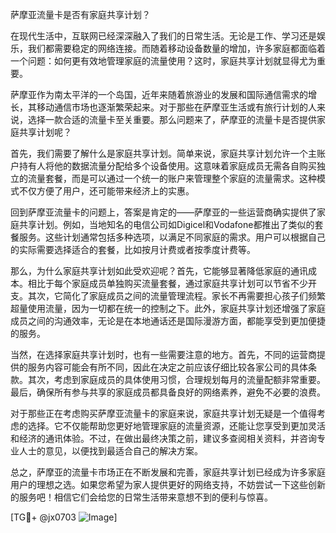 萨摩亚流量卡是否有家庭共享计划？

在现代生活中，互联网已经深深融入了我们的日常生活。无论是工作、学习还是娱乐，我们都需要稳定的网络连接。而随着移动设备数量的增加，许多家庭都面临着一个问题：如何更有效地管理家庭的流量使用？这时，家庭共享计划就显得尤为重要。

萨摩亚作为南太平洋的一个岛国，近年来随着旅游业的发展和国际通信需求的增长，其移动通信市场也逐渐繁荣起来。对于那些在萨摩亚生活或有旅行计划的人来说，选择一款合适的流量卡至关重要。那么问题来了，萨摩亚的流量卡是否提供家庭共享计划呢？

首先，我们需要了解什么是家庭共享计划。简单来说，家庭共享计划允许一个主账户持有人将他的数据流量分配给多个设备使用。这意味着家庭成员无需各自购买独立的流量套餐，而是可以通过一个统一的账户来管理整个家庭的流量需求。这种模式不仅方便了用户，还可能带来经济上的实惠。

回到萨摩亚流量卡的问题上，答案是肯定的——萨摩亚的一些运营商确实提供了家庭共享计划。例如，当地知名的电信公司如Digicel和Vodafone都推出了类似的套餐服务。这些计划通常包括多种选项，以满足不同家庭的需求。用户可以根据自己的实际需要选择适合的套餐，比如按月计费或者按季度计费等。

那么，为什么家庭共享计划如此受欢迎呢？首先，它能够显著降低家庭的通讯成本。相比于每个家庭成员单独购买流量套餐，通过家庭共享计划可以节省不少开支。其次，它简化了家庭成员之间的流量管理流程。家长不再需要担心孩子们频繁超量使用流量，因为一切都在统一的控制之下。此外，家庭共享计划还增强了家庭成员之间的沟通效率，无论是在本地通话还是国际漫游方面，都能享受到更加便捷的服务。

当然，在选择家庭共享计划时，也有一些需要注意的地方。首先，不同的运营商提供的服务内容可能会有所不同，因此在决定之前应该仔细比较各家公司的具体条款。其次，考虑到家庭成员的具体使用习惯，合理规划每月的流量配额非常重要。最后，确保所有参与共享的家庭成员都具备良好的网络素养，避免不必要的浪费。

对于那些正在考虑购买萨摩亚流量卡的家庭来说，家庭共享计划无疑是一个值得考虑的选择。它不仅能帮助您更好地管理家庭的流量资源，还能让您享受到更加灵活和经济的通讯体验。不过，在做出最终决策之前，建议多查阅相关资料，并咨询专业人士的意见，以便找到最适合自己的解决方案。

总之，萨摩亚的流量卡市场正在不断发展和完善，家庭共享计划已经成为许多家庭用户的理想之选。如果您希望为家人提供更好的网络支持，不妨尝试一下这些创新的服务吧！相信它们会给您的日常生活带来意想不到的便利与惊喜。

[TG💪+ @jx0703 ![Image](https://github.com/user-attachments/assets/dbca1d08-cadb-493c-b0ec-ad6f7a83f270)]